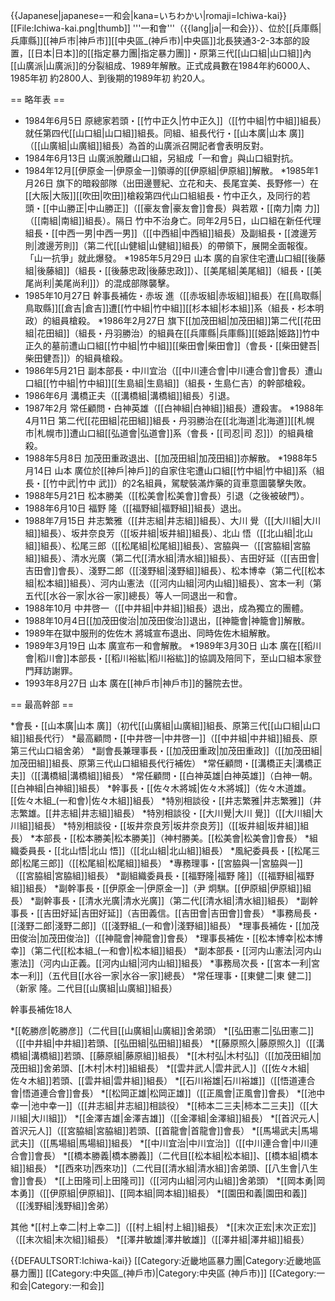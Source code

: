 {{Japanese|japanese=一和会|kana=いちわかい|romaji=Ichiwa-kai}}
[[File:Ichiwa-kai.png|thumb]]
'''一和會'''（{{lang|ja|一和会}}）、位於[[兵庫縣|兵庫縣]][[神戶市|神戶市]][[中央區_(神戶市)|中央區]]北長狭通3-2-3本部的設置，[[日本|日本]]的[[指定暴力團|指定暴力團]]・原第三代[[山口組|山口組]]內[[山廣派|山廣派]]的分裂組成、1989年解散。正式成員數在1984年約6000人、1985年初 約2800人、到後期的1989年初 約20人。

== 略年表 ==
* 1984年6月5日 原總家若頭・[[竹中正久|竹中正久]]（[[竹中組|竹中組]]組長）就任第四代[[山口組|山口組]]組長。同組、組長代行・[[山本廣|山本 廣]]（[[山廣組|山廣組]]組長）為首的山廣派召開記者會表明反對。
* 1984年6月13日 山廣派脫離山口組，另組成「一和會」與山口組對抗。
* 1984年12月[[伊原金一|伊原金一]]領導的[[伊原組|伊原組]]解散。
*1985年1月26日 旗下的暗殺部隊（出田邊豐紀、立花和夫、長尾宜美、長野修一）在[[大阪|大阪]][[吹田|吹田]]槍殺第四代山口組組長・竹中正久，及同行的若頭・[[中山勝正|中山勝正]]（[[豪友會|豪友會]]會長）與若眾・[[南力|南 力]]（[[南組|南組]]組長）。隔日 竹中不治身亡。同年2月5日，山口組在新任代理組長・[[中西一男|中西一男]]（[[中西組|中西組]]組長）及副組長・[[渡邊芳則|渡邊芳則]]（第二代[[山健組|山健組]]組長）的帶領下，展開全面報復。「山一抗爭」就此爆發。
*1985年5月29日 山本 廣的自家住宅遭山口組[[後藤組|後藤組]]（組長・[[後藤忠政|後藤忠政]]）、[[美尾組|美尾組]]（組長・[[美尾尚利|美尾尚利]]）的混成部隊襲擊。
* 1985年10月27日 幹事長補佐・赤坂 進（[[赤坂組|赤坂組]]組長）在[[鳥取縣|鳥取縣]][[倉吉|倉吉]]遭[[竹中組|竹中組]][[杉本組|杉本組]]系（組長・杉本明政）的組員槍殺。
*1986年2月27日 旗下[[加茂田組|加茂田組]]第二代[[花田組|花田組]]（組長・丹羽勝治）的組員在[[兵庫縣|兵庫縣]][[姫路|姫路]]竹中正久的墓前遭山口組[[竹中組|竹中組]][[柴田會|柴田會]]（會長・[[柴田健吾|柴田健吾]]）的組員槍殺。
* 1986年5月21日 副本部長・中川宜治（[[中川連合會|中川連合會]]會長）遭山口組[[竹中組|竹中組]][[生島組|生島組]]（組長・生島仁吉）的幹部槍殺。
* 1986年6月 溝橋正夫（[[溝橋組|溝橋組]]組長）引退。
* 1987年2月 常任顧問・白神英雄（[[白神組|白神組]]組長）遭殺害。
*1988年4月11日 第二代[[花田組|花田組]]組長・丹羽勝治在[[北海道|北海道]][[札幌市|札幌市]]遭山口組[[弘道會|弘道會]]系（會長・[[司忍|司 忍]]）的組員槍殺。
* 1988年5月8日 加茂田重政退出、[[加茂田組|加茂田組]]亦解散。
*1988年5月14日 山本 廣位於[[神戶|神戶]]的自家住宅遭山口組[[竹中組|竹中組]]系（組長・[[竹中武|竹中 武]]）的2名組員，駕駛裝滿炸藥的貨車意圖襲擊失敗。
* 1988年5月21日 松本勝美（[[松美會|松美會]]會長）引退（之後被破門）。
* 1988年6月10日 福野 隆（[[福野組|福野組]]組長）退出。
* 1988年7月15日 井志繁雅（[[井志組|井志組]]組長）、大川 覺（[[大川組|大川組]]組長）、坂井奈良芳（[[坂井組|坂井組]]組長）、北山 悟（[[北山組|北山組]]組長）、松尾三郎（[[松尾組|松尾組]]組長）、宮脇與一（[[宮脇組|宮脇組]]組長）、清水光廣（第二代[[清水組|清水組]]組長）、吉田好延（[[吉田會|吉田會]]會長）、淺野二郎（[[淺野組|淺野組]]組長）、松本博幸（第二代[[松本組|松本組]]組長）、河内山憲法（[[河内山組|河内山組]]組長）、宮本一利（第五代[[水谷一家|水谷一家]]總長）等人一同退出一和會。
* 1988年10月 中井啓一（[[中井組|中井組]]組長）退出，成為獨立的團體。
* 1988年10月4日[[加茂田俊治|加茂田俊治]]退出，[[神籠會|神籠會]]解散。
* 1989年在獄中服刑的佐佐木 將城宣布退出、同時佐佐木組解散。
* 1989年3月19日 山本 廣宣布一和會解散。
*1989年3月30日 山本 廣在[[稻川會|稻川會]]本部長・[[稻川裕紘|稻川裕紘]]的協調及陪同下，至山口組本家登門拜訪謝罪。
* 1993年8月27日 山本 廣在[[神戶市|神戶市]]的醫院去世。

== 最高幹部 ==

*會長・[[山本廣|山本 廣]]（初代[[山廣組|山廣組]]組長、原第三代[[山口組|山口組]]組長代行）
*最高顧問・[[中井啓一|中井啓一]]（[[中井組|中井組]]組長、原第三代山口組舍弟）
*副會長兼理事長・[[加茂田重政|加茂田重政]]（[[加茂田組|加茂田組]]組長、原第三代山口組組長代行補佐）
*常任顧問・[[溝橋正夫|溝橋正夫]]（[[溝橋組|溝橋組]]組長）
*常任顧問・[[白神英雄|白神英雄]]（白神一朝。[[白神組|白神組]]組長）
*幹事長・[[佐々木將城|佐々木將城]]（佐々木道雄。[[佐々木組_(一和會)|佐々木組]]組長）
*特別相談役・[[井志繁雅|井志繁雅]]（井志繁雄。[[井志組|井志組]]組長）
*特別相談役・[[大川覺|大川 覺]]（[[大川組|大川組]]組長）
*特別相談役・[[坂井奈良芳|坂井奈良芳]]（[[坂井組|坂井組]]組長）
*本部長・[[松本勝美|松本勝美]]（神村勝美。[[松美會|松美會]]會長）
*組織委員長・[[北山悟|北山 悟]]（[[北山組|北山組]]組長）
*風紀委員長・[[松尾三郎|松尾三郎]]（[[松尾組|松尾組]]組長）
*專務理事・[[宮脇與一|宮脇與一]]（[[宮脇組|宮脇組]]組長）
*副組織委員長・[[福野隆|福野 隆]]（[[福野組|福野組]]組長）
*副幹事長・[[伊原金一|伊原金一]]（尹 炯騏。[[伊原組|伊原組]]組長）
*副幹事長・[[清水光廣|清水光廣]]（第二代[[清水組|清水組]]組長）
*副幹事長・[[吉田好延|吉田好延]]（吉田義信。[[吉田會|吉田會]]會長）
*事務局長・[[淺野二郎|淺野二郎]]（[[淺野組_(一和會)|淺野組]]組長）
*理事長補佐・[[加茂田俊治|加茂田俊治]]（[[神龍會|神龍會]]會長）
*理事長補佐・[[松本博幸|松本博幸]]（第二代[[松本組_(一和會)|松本組]]組長）
*副本部長・[[河内山憲法|河内山憲法]]（河内山正義。[[河内山組|河内山組]]組長）
*事務局次長・[[宮本一利|宮本一利]]（五代目[[水谷一家|水谷一家]]總長）
*常任理事・[[東健二|東 健二]]（新家 隆。二代目[[山廣組|山廣組]]組長）

幹事長補佐18人

*[[乾勝彦|乾勝彦]]（二代目[[山廣組|山廣組]]舍弟頭）
*[[弘田憲二|弘田憲二]]（[[中井組|中井組]]若頭、[[弘田組|弘田組]]組長）
*[[藤原照久|藤原照久]]（[[溝橋組|溝橋組]]若頭、[[藤原組|藤原組]]組長）
*[[木村弘|木村弘]]（[[加茂田組|加茂田組]]舍弟頭、[[木村|木村]]組組長）
*[[雲井武人|雲井武人]]（[[佐々木組|佐々木組]]若頭、[[雲井組|雲井組]]組長）
*[[石川裕雄|石川裕雄]]（[[悟道連合會|悟道連合會]]會長）
*[[松岡正雄|松岡正雄]]（[[正風會|正風會]]會長）
*[[池中幸一|池中幸一]]（[[井志組|井志組]]相談役）
*[[柿本二三夫|柿本二三夫]]（[[大川組|大川組]]）
*[[金澤吉雄|金澤吉雄]]（[[金澤組|金澤組]]組長）
*[[首沢元人|首沢元人]]（[[宮脇組|宮脇組]]若頭、[[首龍會|首龍會]]會長）
*[[馬場武夫|馬場武夫]]（[[馬場組|馬場組]]組長）
*[[中川宜治|中川宜治]]（[[中川連合會|中川連合會]]會長）
*[[橋本勝義|橋本勝義]]（二代目[[松本組|松本組]]、[[橋本組|橋本組]]組長）
*[[西來功|西來功]]（二代目[[清水組|清水組]]舎弟頭、[[八生會|八生會]]會長）
*[[上田隆司|上田隆司]]（[[河内山組|河内山組]]舍弟頭）
*[[岡本勇|岡本勇]]（[[伊原組|伊原組]]、[[岡本組|岡本組]]組長）
*[[園田和義|園田和義]]（[[浅野組|浅野組]]舍弟）

其他 
*[[村上幸二|村上幸二]]（[[村上組|村上組]]組長）
*[[末次正宏|末次正宏]]（[[末次組|末次組]]組長）
*[[澤井敏雄|澤井敏雄]]（[[澤井組|澤井組]]組長）

{{DEFAULTSORT:Ichiwa-kai}}
[[Category:近畿地區暴力團|Category:近畿地區暴力團]]
[[Category:中央區_(神戶市)|Category:中央區 (神戶市)]]
[[Category:一和会|Category:一和会]]